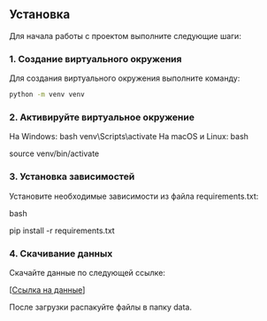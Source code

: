 ## Установка

Для начала работы с проектом выполните следующие шаги:

### 1. Создание виртуального окружения

Для создания виртуального окружения выполните команду:

```bash
python -m venv venv
```

### 2. Активируйте виртуальное окружение
На Windows:
bash
venv\Scripts\activate
На macOS и Linux:
bash

source venv/bin/activate

### 3. Установка зависимостей
Установите необходимые зависимости из файла requirements.txt:

bash

pip install -r requirements.txt

### 4. Скачивание данных
Скачайте данные по следующей ссылке:

[[Ссылка на данные](https://drive.google.com/file/d/1MFjeJCkU15OSB3tiSqYp7vhGm8paTMmW/view?usp=sharing)]

После загрузки распакуйте файлы в папку data.
